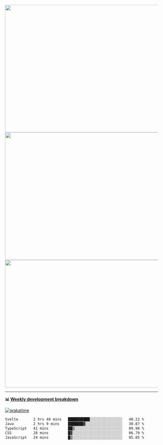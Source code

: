 <p float="left" align="middle"><img src="https://user-images.githubusercontent.com/56089155/195064669-12bd89bb-53c9-44b1-9fd8-993f93f585e1.png" width="600px" height="420px">
<img src="https://user-images.githubusercontent.com/56089155/195064706-c37aa3c8-f669-46c9-abba-1eadcbb910c5.png" width="600px" height="420px">
<img src="https://user-images.githubusercontent.com/56089155/195064753-0de674c7-4fc7-4831-a8a5-402e19cc77be.png" width="600px" height="420px"></p>

<hr />

**📊 [Weekly development breakdown](https://wakatime.com/@Ari24)**

[![wakatime](https://wakatime.com/badge/user/ca34c016-707f-4382-84cf-1823913a1423.svg)](https://wakatime.com/@ca34c016-707f-4382-84cf-1823913a1423)

<!--START_SECTION:waka-->

```txt
Svelte       2 hrs 48 mins   ██████████░░░░░░░░░░░░░░░   40.22 %
Java         2 hrs 9 mins    ███████▓░░░░░░░░░░░░░░░░░   30.87 %
TypeScript   41 mins         ██▒░░░░░░░░░░░░░░░░░░░░░░   09.98 %
CSS          28 mins         █▓░░░░░░░░░░░░░░░░░░░░░░░   06.79 %
JavaScript   24 mins         █▒░░░░░░░░░░░░░░░░░░░░░░░   05.85 %
```

<!--END_SECTION:waka-->
